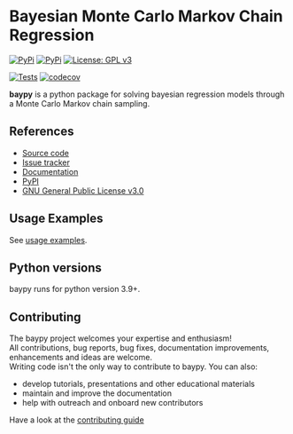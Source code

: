 # Bayesian Monte Carlo Markov Chain Regression

[![PyPi](https://img.shields.io/pypi/v/baypy)](https://pypi.org/project/baypy/)
[![PyPi](https://img.shields.io/pypi/pyversions/baypy.svg)](https://pypi.org/project/baypy/)
[![License: GPL v3](https://img.shields.io/badge/License-GPLv3-blue.svg)](https://github.com/AndreaBlengino/baypy/blob/master/LICENSE)

[![Tests](https://github.com/AndreaBlengino/baypy/actions/workflows/tests.yml/badge.svg?branch=master)](https://github.com/AndreaBlengino/baypy/actions/workflows/tests.yml)
[![codecov](https://codecov.io/gh/AndreaBlengino/baypy/graph/badge.svg?token=T7FMO9ACJW)](https://codecov.io/gh/AndreaBlengino/baypy)

**baypy** is a python package for solving bayesian regression models 
through a Monte Carlo Markov chain sampling.

## References

- [Source code](https://github.com/AndreaBlengino/baypy/tree/master/baypy)  
- [Issue tracker](https://github.com/AndreaBlengino/baypy/issues)  
- [Documentation](https://baypy.readthedocs.io/en/latest/index.html)  
- [PyPI](https://pypi.org/project/baypy)  
- [GNU General Public License v3.0](https://github.com/AndreaBlengino/baypy/blob/master/LICENSE)

## Usage Examples

See [usage examples](https://github.com/AndreaBlengino/baypy/tree/master/examples).

## Python versions

baypy runs for python version 3.9+.

## Contributing

The baypy project welcomes your expertise and enthusiasm!  
All contributions, bug reports, bug fixes, documentation improvements, 
enhancements and ideas are welcome.  
Writing code isn't the only way to contribute to baypy. You can also:

- develop tutorials, presentations and other educational materials
- maintain and improve the documentation
- help with outreach and onboard new contributors

Have a look at the [contributing guide](https://github.com/AndreaBlengino/baypy/blob/master/.github/CONTRIBUTING.md)
